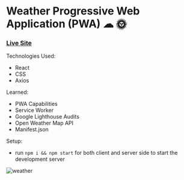 # Weather Progressive Web Application (PWA) ☁ 🌞 

### [Live Site](https://ecstatic-goodall-53a66b.netlify.app/)

Technologies Used: 
+ React 
+ CSS
+ Axios 


Learned: 
+ PWA Capabilities 
+ Service Worker 
+ Google Lighthouse Audits 
+ Open Weather Map API 
+ Manifest.json 

Setup:
+ run ```npm i && npm start``` for both client and server side to start the development server

![weather](https://user-images.githubusercontent.com/68490255/137121580-fa2d10a5-2806-4225-b73d-49c7404a491f.jpg)
